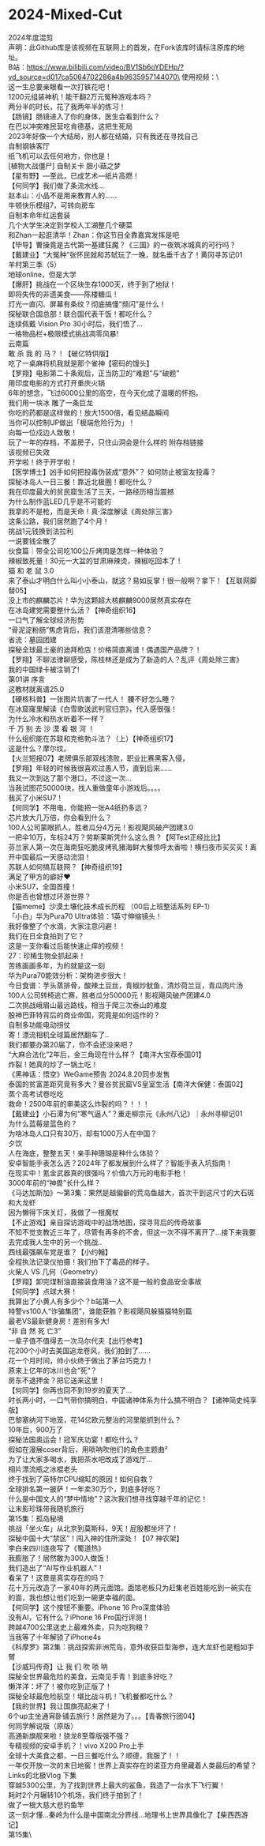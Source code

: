 # 2024-Mixed-Cut
2024年度混剪\
声明：此Github库是该视频在互联网上的首发，在Fork该库时请标注原库的地址。\
B站：https://www.bilibili.com/video/BV1Sb6oYDEHp/?vd_source=d017ca5064702286a4b9635957144070\
使用视频：\  
这一生总要亲眼看一次打铁花吧！\
1200元组装神机！能干翻2万元冤种游戏本吗？\
两分半的时长，花了我两年半的练习！\
【肠镜】肠镜进入了你的身体，医生会看到什么？\
在巴以冲突难民营吃肯德基，这把生死局\
2023年好像一个大结局，别人都在结婚，只有我还在寻找自己\
自制钢铁客厅\
纸飞机可以去任何地方，你也是！\
[植物大战僵尸] 自制关卡 胆小菇之梦\
【星有野】—至此，已成艺术—纸片高燃！\
【何同学】我们做了条流水线…\
赵本山：小品不是用来教育人的……\
牛顿快乐模组7，可转向房车\
自制本命年红运套装\
几个大学生决定到学校人工湖整几个硬菜\
和Zhan一起逛清华！Zhan：你这节目全靠嘉宾发挥是吧\
【毕导】曹操竟是古代第一基建狂魔？《三国》的一夜筑冰城真的可行吗？\
【戴建业】“大冤种”张怀民就和苏轼玩了一晚，就名垂千古了！黄冈寻苏记01\
羊村第三季（5）\
地球online，但是大学\
【爆肝】挑战在一个区块生存1000天，终于到了地狱！\
即将失传的非遗美食——陈楼糖瓜！\
灯光一直闪、屏幕有条纹？彻底搞懂“频闪”是什么！\
探秘联合国总部！联合国代表干饭！都吃什么？\
连续佩戴 Vision Pro 30小时后，我们悟了...\
一格物品栏+极限模式挑战凋零风暴!\
云南篇\
敢 杀 我 的 马？！【破亿特供版】\
吃了一桌麻将机我就是那个雀神【密码的馒头】\
【罗翔】电影第二十条观后，正当防卫的“难题”与“破题”\
用印度电影的方式打开重庆火锅\
6年的想念，飞过6000公里的高空，在今天化成了温暖的怀抱。\
我们用一块冰 雕了一条巨龙\
你吃的药都是这样做的！放大1500倍，看见结晶瞬间\
当你可以控制UP做出「极端危险行为」！\
向每一位戍边人致敬！\
玩了一年的存档，不盖房子，只住山洞会是什么样的 附存档链接\
该视频已失效\
开学啦！终于开学啦！\
【医学博士】凶手如何把投毒伪装成“意外”？ 如何防止被室友投毒？\
探秘冰岛人一日三餐！靠近北极圈！都吃什么？\
我在印度最大的贫民窟生活了三天，一路经历相当震撼\
为什么制作蓝LED几乎是不可能的\
我拿的不是枪，而是天命！真·深度解读《周处除三害》\
这条公路，我们居然跑了4个月！\
挑战1元钱换到法拉利\
一说要钱全散了\
伙食篇｜带全公司吃100公斤烤肉是怎样一种体验？\
辣椒致死量！30元一大盆的甘肃麻辣烫，辣椒吃回本了！\
猫 和 老 鼠 3.0\
来了泰山才明白什么叫小小泰山，就这？易如反掌！很一般啊？拿下！【互联网脚替05】\
没上市的麒麟芯片！华为这颗超大核麒麟9000居然真实存在\
在冰岛建党需要整什么活？【神奇组织16】\
一口气了解全球经济形势\
“骨泥淀粉肠”焦虑背后，我们该澄清哪些信息？\
省流：墓园团建\
探秘全球最土豪的迪拜枪店！价格简直离谱！偶遇国产品牌？！\
【罗翔】不聊法律聊感受，陈桂林还是成为了新造的人？乱评《周处除三害》\
我的中国绿卡被注销了!\
第01讲 序言\
这教材就离谱25.0\
【硬核科普】一张图片坑害了一代人！ 腰不好怎么睡？\
在冰窟窿里解读《白雪歌送武判官归京》，代入感很强！\
为什么冷水和热水听着不一样？\
千 万 别 去 沙 漠 看 银 河 ！\
什么组织能在苏联和克格勃斗法？（上）【神奇组织17】\
这是什么？摩尔纹。\
【火兰短报07】老牌俱乐部双线溃败，职业比赛黑客入侵，\
【罗翔】年轻的时候我很喜欢过愚人节，直到后来……\
我又一次到达了那个港口，不过这一次…\
当我试图花50000块，找人重做童年小游戏后。。。。\
我买了小米SU7！\
【何同学】不用电，你能把一张A4纸扔多远？\
芯片放大几万倍，你会看到什么？\
100人公司蒙眼抓人，胜者瓜分4万元！影视飓风破产团建3.0\
一把伞10万，车标24万？劳斯莱斯凭什么这么贵？【阿Test正经比比】\
芬兰家人第一次在海南狂吃脆皮烤乳猪海鲜大餐惊呼太香啦！横扫夜市买买买！离开中国最后一天感动流泪！\
苏联人如何搞互联网？【神奇组织19】\
满足了甲方的癖好♥\
小米SU7，全国首撞！\
你是否也曾想过环游世界？\
【猫meme】沙漠土壤化技术成长历程 （00后上班整活系列 EP-1）\
「小白」华为Pura70 Ultra体验：1英寸伸缩镜头！\
我好像整了个水滴，大家注意闪避！\
我们在日全食拍到了它？\
这是一支你看过后能快速止痒的视频！\
27：珍稀生物全抓起来！\
苦练画画多年，为的就是这一刻\
华为Pura70能效分析：架构进步很大！\
今日食谱：芋头蒸排骨，酸辣土豆丝，青椒炒鱿鱼，清炒荷兰豆，青瓜肉片汤\
100人公司转椅逃亡赛，胜者瓜分50000元！影视飓风破产团建4.0\
二次挑战峨眉山最远路线，相当于爬三次泰山的难度\
股神巴菲特背后的商业帝国，究竟是如何运作的？\
自制多功能电动拐仗\
寄！漂流相机全球篇居然翻车了..\
我们都要办第20届了，你不会还没来吧？\
“大麻合法化”2年后，金三角现在什么样？【南洋大宝荐泰国01】\
炸裂！她真的炒了一锅土吃！\
《黑神话：悟空》WeGame预告  2024.8.20同步发售\
泰国的贫富差距究竟有多大？曼谷贫民窟VS皇室生活【南洋大保健：泰国02】\
蒸个高考试卷吃吃\
救命！2500年前的审美这么炸裂的吗？！！！\
【戴建业】小石潭为何“寒气逼人”？重走柳宗元《永州八记》｜永州寻柳记01\
为什么蓝莓是蓝色的？\
为啥冰岛人口只有30万，却有1000万人在中国？\
夕饮\
人在海底，整整五天！亲手种珊瑚是种什么体验？\
安卓智能手表怎么选？2024年了都发展到什么样了？智能手表入坑指南！\
在现实中！氪金武器真的很强吗？价值六万元的电影手枪！\
3000年前的“神兽”长什么样？\
《马达加斯加》～第3集：果然是越偏僻的荒岛鱼越大，首次干到这尺寸的大石斑和大龙虾\
因为懒得下床关灯，我做了一根魔杖\
【不止游戏】亲自探访游戏中的战场地图，探寻背后的传奇故事\
不知不觉支教近三年了，尽管有再多的不舍，但这一次不得不离开了...接下来我要去完成我人生中的另一个挑战..\
西线最强飙车党是谁？【小约翰】\
全程执法记录仪拍摄！我们拍下了毒品的样子。\
火柴人 VS 几何（Geometry）\
【罗翔】卸完煤制油直接装食用油？这不是一般的食品安全事故\
【何同学】点球大赛！\
我算出了小黄人有多少个？b站第一人\
特警vs100人“诈骗集团”，谁能获胜？影视飓风躲猫猫特别篇\
最老VS最新健身房！差别有多大!\
“非 自 然 死 亡3”\
一辈子值不值得去一次马尔代夫【出行参考】\
花200个小时去美国追龙卷风，我们拍到了……\
花一个月时间，帅小伙终于做出了茅台巧克力！\
原来上亿年的冰川也会“死”？\
房东不退押金？把它送来这里！\
【何同学】你再也回不到19岁的夏天了...\
时长两小时，一口气带你搞明白，中国诸神体系为什么搞不明白？【诸神简史纯享版】\
巴黎塞纳河下地笼，花14亿欧元整治的河里能抓到什么？\
10年后，900万了\
探秘法国奥运会！冠军庆功宴！都吃什么？\
假如在漫展coser背后，用唢呐吹他们的角色主题曲²\
为了让大家多喝水，我把茶水吧改成了游戏厅…\
相片漂流瓶之冰棍老头\
终于找到了英特尔CPU缩缸的原因！如何自救？\
全球排名第一披萨！一年卖30万个，到底多好吃？\
什么是中国文人的“梦中情地”？这次我们想寻找穿越千年的记忆！\
让末影珍珠带我随机旅行\
第15集：孤岛秘境\
挑战「坐火车」从北京到莫斯科，9天！屁股都坐坏了！\
探秘中国十大“禁区”！闯入神的住所深处！【07 神农架】\
李白来四川连夜写了《蜀道热》\
我膨胀了！居然敢为300人做饭！\
我们造出了“AI写作业机器人”！\
看呆了！这景是真实存在的吗？\
花十万元改造了一家40年的两元面馆。面馆老板只为赶集老百姓能吃到一碗实在的面，我也想让他们吃到一碗更幸福的面。\
【何同学】这个按钮不重要。iPhone 16 Pro深度体验\
没有AI，它有什么？iPhone 16 Pro国行评测！\
跨越4700公里送史上最难外卖，只为吃狗粮？\
当我等了十年解锁了iPhone4s\
《科摩罗》第2集：挑战探索非洲荒岛，意外收获巨型海参，连大龙虾也是粗如手臂\
【沙威玛传奇】让 我 们 吹 唢 呐\
探秘全世界最危险的美食，云南见手青！到底多好吃？\
懒洋洋：坏了！被你吃到正版了！\
探秘全球最危险航空！堪比战斗机！飞机餐都吃什么？\
【我的世界】我让国旗亮起来了！\
6个up主坐通宵卧铺去旅行！居然是为了。。。【青春旅行团04】\
何同学解说版（原版）\
高通新旗舰来啦！骁龙8至尊版强不强？\
专精视频的安卓手机？！vivo X200 Pro上手\
全球十大美食之都，一日三餐吃什么？顺德，我服了！！\
一年仅开放一次的末日地窖！世界上真实存在的诺亚方舟里藏着人类最后的希望？Links的北极Vlog 下集\
穿越5300公里，为了找到世界上最大的鲨鱼，我造了一台水下飞行翼！\
耗时2个月辗转10个机场，我们终于拍到了！\
做了一根大慈大悲钓鱼竿\
这一刻才懂...秦岭为什么是中国南北分界线...地理书上世界具像化了【柴西西游记】\
第15集\
